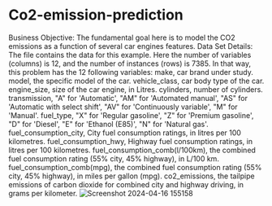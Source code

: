 # Co2-emission-prediction
Business Objective:
The fundamental goal here is to model the CO2 emissions as a function of several car engines features.
Data Set Details: 
The file contains the data for this example. Here the number of variables (columns) is 12, and the number of instances (rows) is 7385. In that way, this problem has the 12 following variables:
make, car brand under study.
model, the specific model of the car.
vehicle_class, car body type of the car.
engine_size, size of the car engine, in Litres.
cylinders, number of cylinders.
transmission, "A" for 'Automatic', "AM" for 'Automated manual', "AS" for 'Automatic with select shift', "AV" for 'Continuously variable', "M" for 'Manual'.
fuel_type, "X" for 'Regular gasoline', "Z" for 'Premium gasoline', "D" for 'Diesel', "E" for 'Ethanol (E85)', "N" for 'Natural gas'.
fuel_consumption_city, City fuel consumption ratings, in litres per 100 kilometres.
fuel_consumption_hwy, Highway fuel consumption ratings, in litres per 100 kilometres.
fuel_consumption_comb(l/100km), the combined fuel consumption rating (55% city, 45% highway), in L/100 km.
fuel_consumption_comb(mpg), the combined fuel consumption rating (55% city, 45% highway), in miles per gallon (mpg).
co2_emissions, the tailpipe emissions of carbon dioxide for combined city and highway driving, in grams per kilometer.
![Screenshot 2024-04-16 155158](https://github.com/ANIKETPISE3011/Co2-emission-prediction/assets/118692025/46fc408c-a9a4-45d2-b2f9-9bbe47a78260)
